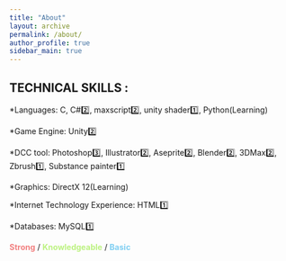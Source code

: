 ```yaml
---
title: "About"
layout: archive
permalink: /about/
author_profile: true
sidebar_main: true
---
```


## TECHNICAL SKILLS :

*Languages: C, C#:two:, maxscript:two:, unity shader:one:, Python(Learning)

*Game Engine: Unity:two:

*DCC tool: Photoshop:three:, Illustrator:two:, Aseprite:two:, Blender:two:, 3DMax:two:, Zbrush:one:, Substance painter:one:

*Graphics: DirectX 12(Learning)

*Internet Technology Experience: HTML:one:

*Databases: MySQL:one:



<span style="color:#F28080"><b>Strong</b></span> / <span style="color:#BCF280"><b>Knowledgeable</b></span> / <span style="color:#80CFF2"><b>Basic</b></span> 